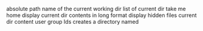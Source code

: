 absolute path name of the current working dir
list of current dir
take me home
display current dir contents in long format
display hidden files
current dir content user group Ids
creates a directory named
